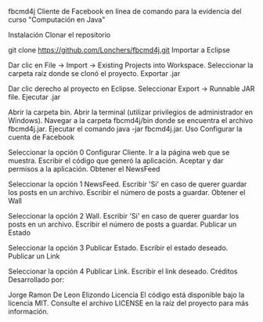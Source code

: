 fbcmd4j
Cliente de Facebook en línea de comando para la evidencia del curso "Computación en Java"

Instalación
Clonar el repositorio

git clone https://github.com/Lonchers/fbcmd4j.git
Importar a Eclipse

Dar clic en File -> Import -> Existing Projects into Workspace.
Seleccionar la carpeta raíz donde se clonó el proyecto.
Exportar .jar

Dar clic derecho al proyecto en Eclipse.
Seleccionar Export -> Runnable JAR file.
Ejecutar .jar

Abrir la carpeta bin.
Abrir la terminal (utilizar privilegios de administrador en Windows).
Navegar a la carpeta fbcmd4j/bin donde se encuentra el archivo fbcmd4j.jar.
Ejecutar el comando java -jar fbcmd4j.jar.
Uso
Configurar la cuenta de Facebook

Seleccionar la opción 0 Configurar Cliente.
Ir a la página web que se muestra.
Escribir el código que generó la aplicación.
Aceptar y dar permisos a la aplicación.
Obtener el NewsFeed

Seleccionar la opción 1 NewsFeed.
Escribir 'Si' en caso de querer guardar los posts en un archivo.
Escribir el número de posts a guardar.
Obtener el Wall

Seleccionar la opción 2 Wall.
Escribir 'Si' en caso de querer guardar los posts en un archivo.
Escribir el número de posts a guardar.
Publicar un Estado

Seleccionar la opción 3 Publicar Estado.
Escribir el estado deseado.
Publicar un Link

Seleccionar la opción 4 Publicar Link.
Escribir el link deseado.
Créditos
Desarrollado por:

Jorge Ramon De Leon Elizondo
Licencia
El código está disponible bajo la licencia MIT. Consulte el archivo LICENSE en la raíz del proyecto para más información.
